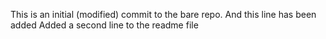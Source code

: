 This is an initial (modified) commit to the bare repo. And this line has been added
Added a second line to the readme file
